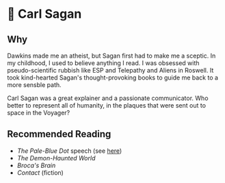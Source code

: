 # 🌌 Carl Sagan

## Why

Dawkins made me an atheist, but Sagan first had to make me a
sceptic. In my childhood, I used to believe anything I read. I was
obsessed with pseudo-scientific rubbish like ESP and Telepathy and
Aliens in Roswell. It took kind-hearted Sagan's thought-provoking
books to guide me back to a more sensble path.

Carl Sagan was a great explainer and a passionate communicator. Who
better to represent all of humanity, in the plaques that were sent out
to space in the Voyager?

## Recommended Reading

- *The Pale-Blue Dot* speech (see
  [here](http://www.planetary.org/explore/space-topics/earth/pale-blue-dot.html))
- *The Demon-Haunted World*
- *Broca's Brain*
- *Contact* (fiction)
